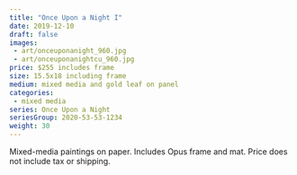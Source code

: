 ```yaml
---
title: "Once Upon a Night I"
date: 2019-12-10
draft: false
images:
 - art/onceuponanight_960.jpg
 - art/onceuponanightcu_960.jpg
price: $255 includes frame
size: 15.5x18 including frame
medium: mixed media and gold leaf on panel
categories:
 - mixed media
series: Once Upon a Night
seriesGroup: 2020-53-53-1234
weight: 30
---
```


Mixed-media paintings on paper. Includes Opus frame and mat. Price does not include tax or  shipping.
